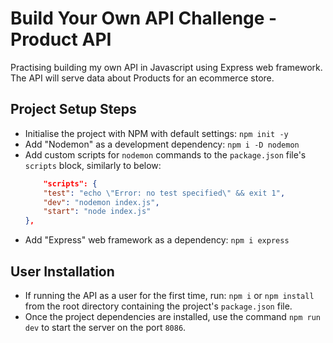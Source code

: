 # Build Your Own API Challenge - Product API
Practising building my own API in Javascript using Express web framework. The API will serve data about Products for an ecommerce store.


## Project Setup Steps
- Initialise the project with NPM with default settings: `npm init -y`
- Add "Nodemon" as a development dependency: `npm i -D nodemon`
- Add custom scripts for `nodemon` commands to the `package.json` file's `scripts` block, similarly to below:
    ```json
        "scripts": {
        "test": "echo \"Error: no test specified\" && exit 1",
        "dev": "nodemon index.js",
        "start": "node index.js"
    },
    ```
- Add "Express" web framework as a dependency: `npm i express`

## User Installation
- If running the API as a user for the first time, run:
`npm i` or `npm install` from the root directory containing the project's `package.json` file.
- Once the project dependencies are installed, use the command `npm run dev` to start the server on the port `8086`.

